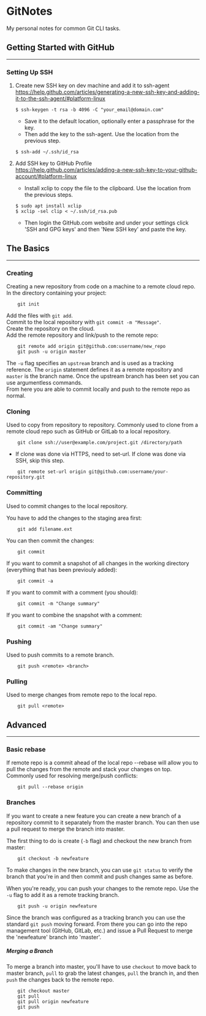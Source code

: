 # GitNotes

My personal notes for common Git CLI tasks. 

## Getting Started with GitHub
---

### Setting Up SSH
1. Create new SSH key on dev machine and add it to ssh-agent  
https://help.github.com/articles/generating-a-new-ssh-key-and-adding-it-to-the-ssh-agent/#platform-linux  
	```
	$ ssh-keygen -t rsa -b 4096 -C "your_email@domain.com"
	```

	* Save it to the default location, optionally enter a passphrase for the key.
	* Then add the key to the ssh-agent. Use the location from the previous step.

	```
	$ ssh-add ~/.ssh/id_rsa
	```

2. Add SSH key to GitHub Profile  
https://help.github.com/articles/adding-a-new-ssh-key-to-your-github-account/#platform-linux  
	* Install xclip to copy the file to the clipboard. Use the location from the previous steps.

	```
	$ sudo apt install xclip
	$ xclip -sel clip < ~/.ssh/id_rsa.pub
	```

	* Then login the GitHub.com website and under your settings click 'SSH and GPG keys' and then 'New SSH key' and paste the key.

## The Basics
---

### Creating
Creating a new repository from code on a machine to a remote cloud repo.
In the directory containing your project:
```
	git init
```
Add the files with `git add`.  
Commit to the local repository with `git commit -m "Message"`.  
Create the repository on the cloud.  
Add the remote repository and link/push to the remote repo:
```
	git remote add origin git@github.com:username/new_repo
	git push -u origin master
```
The `-u` flag specifies an `upstream` branch and is used as a tracking reference. The `origin` statement defines it as a remote repository and `master` is the branch name. Once the upstream branch has been set you can use argumentless commands.  
From here you are able to commit locally and push to the remote repo as normal.

### Cloning
Used to copy from repository to repository. Commonly used to clone from a remote cloud repo such as GitHub or GitLab to a local repository.
```
	git clone ssh://user@example.com/project.git /directory/path
```	
* If clone was done via HTTPS, need to set-url. If clone was done via SSH, skip this step.

```
	git remote set-url origin git@github.com:username/your-repository.git
```
### Committing
Used to commit changes to the local repository.

You have to add the changes to the staging area first:
```
	git add filename.ext
```	
You can then commit the changes:
```
	git commit
```	
If you want to commit a snapshot of all changes in the working directory (everything that has been previouly added):
```
	git commit -a
```	
If you want to commit with a comment (you should):
```
	git commit -m "Change summary"
```	
If you want to combine the snapshot with a comment:
```
	git commit -am "Change summary"
```	
### Pushing
Used to push commits to a remote branch.
```
	git push <remote> <branch>
```	
### Pulling
Used to merge changes from remote repo to the local repo.
```
	git pull <remote>
```
## Advanced
---

### Basic rebase
If remote repo is a commit ahead of the local repo --rebase will allow you to pull the changes from the remote and stack your changes on top. Commonly used for resolving merge/push conflicts:
```
	git pull --rebase origin
```	
### Branches
If you want to create a new feature you can create a new branch of a repository commit to it separately from the master branch. You can then use a pull request to merge the branch into master.

The first thing to do is create (`-b` flag) and checkout the new branch from master:
```
	git checkout -b newfeature
```	
To make changes in the new branch, you can use `git status` to verify the branch that you're in and then commit and push changes same as before.

When you're ready, you can push your changes to the remote repo. Use the `-u` flag to add it as a remote tracking branch.
```
	git push -u origin newfeature
```	
Since the branch was configured as a tracking branch you can use the standard `git push` moving forward. From there you can go into the repo management tool (GitHub, GitLab, etc.) and issue a Pull Request to merge the 'newfeature' branch into 'master'.

##### Merging a Branch
To merge a branch into master, you'll have to use `checkout` to move back to master branch, `pull` to grab the latest changes, `pull` the branch in, and then `push` the changes back to the remote repo.
```
	git checkout master
	git pull
	git pull origin newfeature
	git push
```	
